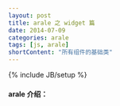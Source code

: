 ```yaml
---
layout: post
title: arale 之 widget 篇
date: 2014-07-09
categories: arale
tags: [js, arale]
shortContent: "所有组件的基础类"
---
```

{% include JB/setup %}

#### arale 介绍：
